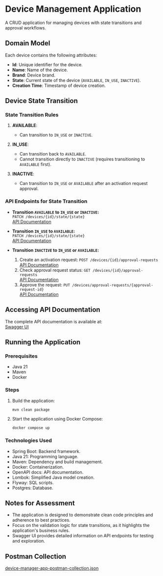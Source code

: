 
# Device Management Application

A CRUD application for managing devices with state transitions and approval workflows.

## Domain Model

Each device contains the following attributes:

- **Id**: Unique identifier for the device.
- **Name**: Name of the device.
- **Brand**: Device brand.
- **State**: Current state of the device (`AVAILABLE`, `IN_USE`, `INACTIVE`).
- **Creation Time**: Timestamp of device creation.

## Device State Transition

### State Transition Rules

1. **AVAILABLE**:
    - Can transition to `IN_USE` or `INACTIVE`.

2. **IN_USE**:
    - Can transition back to `AVAILABLE`.
    - Cannot transition directly to `INACTIVE` (requires transitioning to `AVAILABLE` first).

3. **INACTIVE**:
    - Can transition to `IN_USE` or `AVAILABLE` after an activation request approval.

### API Endpoints for State Transition

- **Transition `AVAILABLE` to `IN_USE` or `INACTIVE`:**  
  `PATCH /devices/{id}/state/{state}`  
  [API Documentation](http://localhost:8080/api/swagger-ui/index.html#/device-controller/changeState)

- **Transition `IN_USE` to `AVAILABLE`:**  
  `PATCH /devices/{id}/state/{state}`  
  [API Documentation](http://localhost:8080/api/swagger-ui/index.html#/device-controller/changeState)

- **Transition `INACTIVE` to `IN_USE` or `AVAILABLE`:**
    1. Create an activation request:
       `POST /devices/{id}/approval-requests`  
       [API Documentation](http://localhost:8080/api/swagger-ui/index.html#/device-controller/createDeviceStateRequest)
    2. Check approval request status:
       `GET /devices/{id}/approval-requests`  
       [API Documentation](http://localhost:8080/api/swagger-ui/index.html#/device-controller/listStatesRequests)
    3. Approve the request:
       `PUT /devices/approval-requests/{approval-request-id}`  
       [API Documentation](http://localhost:8080/api/swagger-ui/index.html#/device-controller/approveRequest)

## Accessing API Documentation

The complete API documentation is available at:  
[Swagger UI](http://localhost:8080/api/swagger-ui/index.html)

## Running the Application

### Prerequisites

- Java 21
- Maven
- Docker

### Steps

1. Build the application:
   ```bash
   mvn clean package
   ```

2. Start the application using Docker Compose:
   ```bash
   docker compose up
   ```

### Technologies Used
* Spring Boot: Backend framework.
* Java 21: Programming language.
* Maven: Dependency and build management.
* Docker: Containerization.
* OpenAPI docs: API documentation.
* Lombok: Simplified Java model creation.
* Flyway: SQL scripts.
* Postgres: Database.

## Notes for Assessment

- The application is designed to demonstrate clean code principles and adherence to best practices.
- Focus on the validation logic for state transitions, as it highlights the application's business rules.
- Swagger UI provides detailed information on API endpoints for testing and exploration.

## Postman Collection
[device-manager-app-postman-collection.json](https://github.com/wellpires/device-manager-app/blob/master/devices-app.postman_collection.json)
